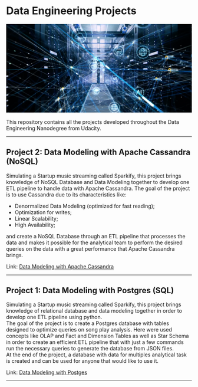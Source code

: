 # Data Engineering Projects
![image](/images/opening.png)

This repository contains all the projects developed throughout the Data Engineering Nanodegree from Udacity.

---
## Project 2: Data Modeling with Apache Cassandra (NoSQL)
Simulating a Startup music streaming called Sparkify, this project brings knowledge of NoSQL Database and Data Modeling together to develop one ETL pipeline to handle data with Apache Cassandra. 
The goal of the project is to use Cassandra due to its characteristics like:
- Denormalized Data Modeling (optimized for fast reading);
- Optimization for writes;
- Linear Scalability;
- High Availability;  

and create a NoSQL Database through an ETL pipeline that processes the data and makes it possible for the analytical team to perform the desired queries on the data with a great performance that Apache Cassandra brings.

Link: [Data Modeling with Apache Cassandra](https://github.com/PedroHCouto/Projects-Udacity-Data-Engineering-Nanodegree/tree/master/2_Data_Modeling_with_Apache_Cassandra)

---
## Project 1: Data Modeling with Postgres (SQL)
Simulating a Startup music streaming called Sparkify, this project brings knowledge of relational database and data modeling together in order to develop one ETL pipeline using python.   
The goal of the project is to create a Postgres database with tables designed to optimize queries on song play analysis. Here were used concepts like OLAP and Fact and Dimension Tables as well as Star Schema in order to create an efficient ETL pipeline that with just a few commands run the necessary queries to generate the database from JSON files.   
At the end of the project, a database with data for multiples analytical task is created and can be used for anyone that would like to use it.    

Link: [Data Modeling with Postges](https://github.com/PedroHCouto/Projects-Udacity-Data-Engineering-Nanodegree/tree/master/1_Data_Modeling_with_Postgres)

---
